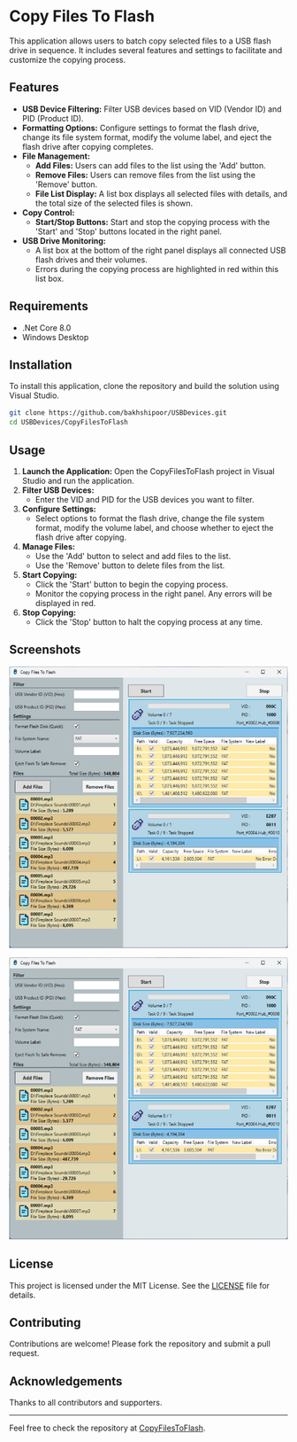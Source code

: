 
# Copy Files To Flash

This application allows users to batch copy selected files to a USB flash drive in sequence. It includes several features and settings to facilitate and customize the copying process.

## Features

- **USB Device Filtering:** Filter USB devices based on VID (Vendor ID) and PID (Product ID).
- **Formatting Options:** Configure settings to format the flash drive, change its file system format, modify the volume label, and eject the flash drive after copying completes.
- **File Management:** 
  - **Add Files:** Users can add files to the list using the 'Add' button.
  - **Remove Files:** Users can remove files from the list using the 'Remove' button.
  - **File List Display:** A list box displays all selected files with details, and the total size of the selected files is shown.
- **Copy Control:**
  - **Start/Stop Buttons:** Start and stop the copying process with the 'Start' and 'Stop' buttons located in the right panel.
- **USB Drive Monitoring:**
  - A list box at the bottom of the right panel displays all connected USB flash drives and their volumes.
  - Errors during the copying process are highlighted in red within this list box.

## Requirements

- .Net Core 8.0
- Windows Desktop

## Installation

To install this application, clone the repository and build the solution using Visual Studio.

```bash
git clone https://github.com/bakhshipoor/USBDevices.git
cd USBDevices/CopyFilesToFlash
```

## Usage

1. **Launch the Application:** Open the CopyFilesToFlash project in Visual Studio and run the application.
2. **Filter USB Devices:** 
   - Enter the VID and PID for the USB devices you want to filter.
3. **Configure Settings:**
   - Select options to format the flash drive, change the file system format, modify the volume label, and choose whether to eject the flash drive after copying.
4. **Manage Files:**
   - Use the 'Add' button to select and add files to the list.
   - Use the 'Remove' button to delete files from the list.
5. **Start Copying:**
   - Click the 'Start' button to begin the copying process.
   - Monitor the copying process in the right panel. Any errors will be displayed in red.
6. **Stop Copying:**
   - Click the 'Stop' button to halt the copying process at any time.

## Screenshots

![Main Interface Before Start](../Images/CopyFilesToFlash-01.jpg)



![Settings Panel After Start](../Images/CopyFilesToFlash-01.jpg)



## License

This project is licensed under the MIT License. See the [LICENSE](../LICENSE.txt) file for details.

## Contributing

Contributions are welcome! Please fork the repository and submit a pull request.

## Acknowledgements

Thanks to all contributors and supporters.

---

Feel free to check the repository at [CopyFilesToFlash](https://github.com/bakhshipoor/USBDevices/tree/master/CopyFilesToFlash).

